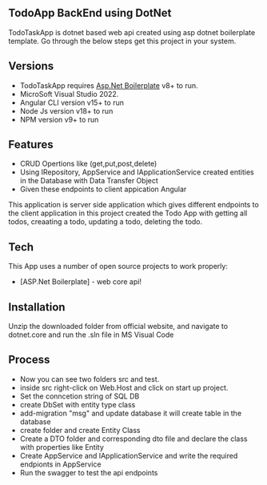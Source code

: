 
## TodoApp BackEnd using DotNet

TodoTaskApp is dotnet based web api created using asp dotnet boilerplate template. Go through the below steps get this project in your system.

## Versions

- TodoTaskApp requires [Asp.Net Boilerplate](https://aspnetboilerplate.com/) v8+ to run.
- MicroSoft Visual Studio 2022.
- Angular CLI version v15+ to run
- Node Js version v18+ to run
- NPM version v9+ to run


## Features

- CRUD Opertions like (get,put,post,delete)
- Using IRepository, AppService and IApplicationService created entities in the Database with Data Transfer Object
- Given these endpoints to client appication Angular

This application is server side application which gives different endpoints to the client application in this project created the Todo App with getting all todos, creaating a todo, updating a todo, deleting the todo. 

## Tech

This App uses a number of open source projects to work properly:

- [ASP.Net Boilerplate] - web core api!


## Installation

Unzip the downloaded folder from official website, and navigate to dotnet.core and run the .sln file in MS Visual Code

## Process
- Now you can see two folders src and test.
- inside src right-click on Web.Host and click on start up project.
- Set the conncetion string of SQL DB
- create DbSet with entity type class 
- add-migration "msg" and update database it will create table in the database
- create folder and create Entity Class
- Create a DTO folder and corresponding dto file and declare the class with properties like Entity
- Create AppService and IApplicationService and write the required endpionts in AppService
- Run the swagger to test the api endpoints

